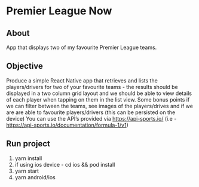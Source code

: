 # Premier League Now
## About
App that displays two of my favourite Premier League teams.
## Objective
Produce a simple React Native app that retrieves and lists the players/drivers for two of your
favourite teams - the results should be displayed in a two column grid layout and we should
be able to view details of each player when tapping on them in the list view.
Some bonus points if we can filter between the teams, see images of the players/drives and
if we are are able to favourite players/drivers (this can be persisted on the device)
You can use the API’s provided via https://api-sports.io/
(i.e - https://api-sports.io/documentation/formula-1/v1)
## Run project
1. yarn install 
2. if using ios device - cd ios && pod install
3. yarn start
4. yarn android/ios
